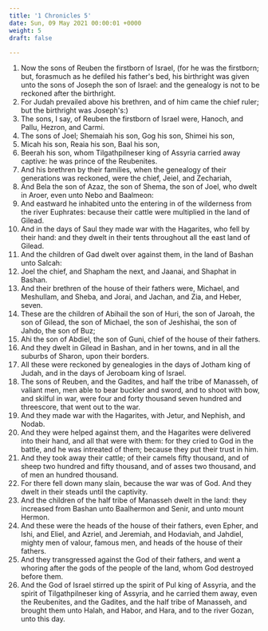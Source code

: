 ```yaml
---
title: '1 Chronicles 5'
date: Sun, 09 May 2021 00:00:01 +0000
weight: 5
draft: false
  
---
```


1. Now the sons of Reuben the firstborn of Israel, (for he was the firstborn; but, forasmuch as he defiled his father's bed, his birthright was given unto the sons of Joseph the son of Israel: and the genealogy is not to be reckoned after the birthright.
2. For Judah prevailed above his brethren, and of him came the chief ruler; but the birthright was Joseph's:)
3. The sons, I say, of Reuben the firstborn of Israel were, Hanoch, and Pallu, Hezron, and Carmi.
4. The sons of Joel; Shemaiah his son, Gog his son, Shimei his son,
5. Micah his son, Reaia his son, Baal his son,
6. Beerah his son, whom Tilgathpilneser king of Assyria carried away captive: he was prince of the Reubenites.
7. And his brethren by their families, when the genealogy of their generations was reckoned, were the chief, Jeiel, and Zechariah,
8. And Bela the son of Azaz, the son of Shema, the son of Joel, who dwelt in Aroer, even unto Nebo and Baalmeon:
9. And eastward he inhabited unto the entering in of the wilderness from the river Euphrates: because their cattle were multiplied in the land of Gilead.
10. And in the days of Saul they made war with the Hagarites, who fell by their hand: and they dwelt in their tents throughout all the east land of Gilead.
11. And the children of Gad dwelt over against them, in the land of Bashan unto Salcah:
12. Joel the chief, and Shapham the next, and Jaanai, and Shaphat in Bashan.
13. And their brethren of the house of their fathers were, Michael, and Meshullam, and Sheba, and Jorai, and Jachan, and Zia, and Heber, seven.
14. These are the children of Abihail the son of Huri, the son of Jaroah, the son of Gilead, the son of Michael, the son of Jeshishai, the son of Jahdo, the son of Buz;
15. Ahi the son of Abdiel, the son of Guni, chief of the house of their fathers.
16. And they dwelt in Gilead in Bashan, and in her towns, and in all the suburbs of Sharon, upon their borders.
17. All these were reckoned by genealogies in the days of Jotham king of Judah, and in the days of Jeroboam king of Israel.
18. The sons of Reuben, and the Gadites, and half the tribe of Manasseh, of valiant men, men able to bear buckler and sword, and to shoot with bow, and skilful in war, were four and forty thousand seven hundred and threescore, that went out to the war.
19. And they made war with the Hagarites, with Jetur, and Nephish, and Nodab.
20. And they were helped against them, and the Hagarites were delivered into their hand, and all that were with them: for they cried to God in the battle, and he was intreated of them; because they put their trust in him.
21. And they took away their cattle; of their camels fifty thousand, and of sheep two hundred and fifty thousand, and of asses two thousand, and of men an hundred thousand.
22. For there fell down many slain, because the war was of God. And they dwelt in their steads until the captivity.
23. And the children of the half tribe of Manasseh dwelt in the land: they increased from Bashan unto Baalhermon and Senir, and unto mount Hermon.
24. And these were the heads of the house of their fathers, even Epher, and Ishi, and Eliel, and Azriel, and Jeremiah, and Hodaviah, and Jahdiel, mighty men of valour, famous men, and heads of the house of their fathers.
25. And they transgressed against the God of their fathers, and went a whoring after the gods of the people of the land, whom God destroyed before them.
26. And the God of Israel stirred up the spirit of Pul king of Assyria, and the spirit of Tilgathpilneser king of Assyria, and he carried them away, even the Reubenites, and the Gadites, and the half tribe of Manasseh, and brought them unto Halah, and Habor, and Hara, and to the river Gozan, unto this day.
